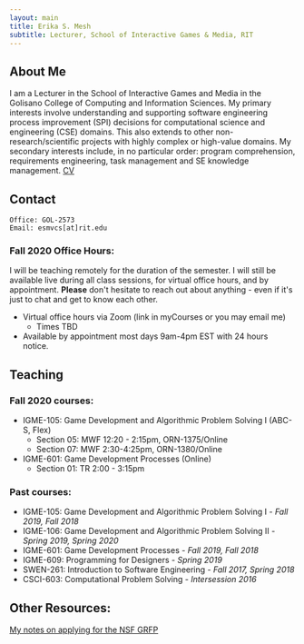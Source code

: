 ```yaml
---
layout: main
title: Erika S. Mesh
subtitle: Lecturer, School of Interactive Games & Media, RIT
---
```


## About Me
I am a Lecturer in the School of Interactive Games and Media in the Golisano College of Computing and Information Sciences. My primary interests involve understanding and supporting software engineering process improvement (SPI) decisions for computational science and engineering (CSE) domains. This also extends to other non-research/scientific projects with highly complex or high-value domains. My secondary interests include, in no particular order: program comprehension, requirements engineering, task management and SE knowledge management.
[CV](documents/CV.pdf)

## Contact

```
Office: GOL-2573
Email: esmvcs[at]rit.edu
```

### Fall 2020 Office Hours:
I will be teaching remotely for the duration of the semester. I will still be available live during all class sessions, for virtual office hours, and by appointment. **Please** don't hesitate to reach out about anything - even if it's just to chat and get to know each other.
- Virtual office hours via Zoom (link in myCourses or you may email me)
  - Times TBD
- Available by appointment most days 9am-4pm EST with 24 hours notice.

## Teaching
 
### Fall 2020 courses:
* IGME-105: Game Development and Algorithmic Problem Solving I (ABC-S, Flex)
    - Section 05: MWF 12:20 - 2:15pm, ORN-1375/Online
    - Section 07: MWF 2:30-4:25pm, ORN-1380/Online
* IGME-601: Game Development Processes (Online)
    - Section 01: TR 2:00 - 3:15pm

### Past courses:
* IGME-105: Game Development and Algorithmic Problem Solving I *- Fall 2019, Fall 2018*
* IGME-106: Game Development and Algorithmic Problem Solving II *- Spring 2019, Spring 2020*
* IGME-601: Game Development Processes *- Fall 2019, Fall 2018*
* IGME-609: Programming for Designers *- Spring 2019*
* SWEN-261: Introduction to Software Engineering *- Fall 2017, Spring 2018*
* CSCI-603: Computational Problem Solving *- Intersession 2016*

## Other Resources:
[My notes on applying for the NSF GRFP](documents/GRFP/GRFP.md)

